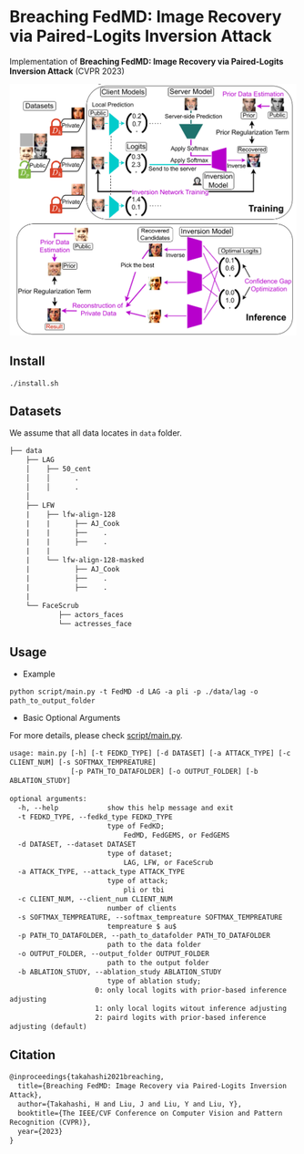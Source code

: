 # Breaching FedMD: Image Recovery via Paired-Logits Inversion Attack

Implementation of **Breaching FedMD: Image Recovery via Paired-Logits Inversion Attack** (CVPR 2023)

<img src="img/overview.drawio.svg">

## Install

```
./install.sh
```

## Datasets

We assume that all data locates in `data` folder.

```
├── data
    ├── LAG
    │    ├── 50_cent
    │    │      .
    │    │      .
    │
    ├── LFW
    |    ├── lfw-align-128
    |    |      ├── AJ_Cook
    |    |      ├──    .
    |    |      ├──    .
    |    |
    |    └── lfw-align-128-masked
    |           ├── AJ_Cook
    |           ├──    .
    |           ├──    .
    |
    └── FaceScrub
            ├── actors_faces
            └── actresses_face
```

## Usage

- Example

```
python script/main.py -t FedMD -d LAG -a pli -p ./data/lag -o path_to_output_folder
```

- Basic Optional Arguments

For more details, please check [script/main.py](script/main.py).

```
usage: main.py [-h] [-t FEDKD_TYPE] [-d DATASET] [-a ATTACK_TYPE] [-c CLIENT_NUM] [-s SOFTMAX_TEMPREATURE]
               [-p PATH_TO_DATAFOLDER] [-o OUTPUT_FOLDER] [-b ABLATION_STUDY]

optional arguments:
  -h, --help            show this help message and exit
  -t FEDKD_TYPE, --fedkd_type FEDKD_TYPE
                        type of FedKD;
                            FedMD, FedGEMS, or FedGEMS
  -d DATASET, --dataset DATASET
                        type of dataset;
                            LAG, LFW, or FaceScrub
  -a ATTACK_TYPE, --attack_type ATTACK_TYPE
                        type of attack;
                            pli or tbi
  -c CLIENT_NUM, --client_num CLIENT_NUM
                        number of clients
  -s SOFTMAX_TEMPREATURE, --softmax_tempreature SOFTMAX_TEMPREATURE
                        tempreature $ au$
  -p PATH_TO_DATAFOLDER, --path_to_datafolder PATH_TO_DATAFOLDER
                        path to the data folder
  -o OUTPUT_FOLDER, --output_folder OUTPUT_FOLDER
                        path to the output folder
  -b ABLATION_STUDY, --ablation_study ABLATION_STUDY
                        type of ablation study;
                     0: only local logits with prior-based inference adjusting
                     1: only local logits witout inference adjusting
                     2: paird logits with prior-based inference adjusting (default)
```

## Citation

```
@inproceedings{takahashi2021breaching,
  title={Breaching FedMD: Image Recovery via Paired-Logits Inversion Attack},
  author={Takahashi, H and Liu, J and Liu, Y and Liu, Y},
  booktitle={The IEEE/CVF Conference on Computer Vision and Pattern Recognition (CVPR)},
  year={2023}
}
```
